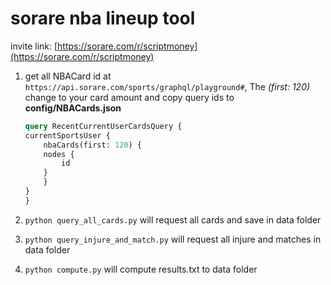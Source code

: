 # sorare nba lineup tool

invite link: [https://sorare.com/r/scriptmoney](https://sorare.com/r/scriptmoney)

1. get all NBACard id at `https://api.sorare.com/sports/graphql/playground#`, The *(first: 120)* change to your card amount and copy query ids to **config/NBACards.json**

    ```graphql
    query RecentCurrentUserCardsQuery {
    currentSportsUser {
        nbaCards(first: 120) {
        nodes {
            id
        }
        }
    }
    }
    ```

2. `python query_all_cards.py` will request all cards and save in data folder
3. `python query_injure_and_match.py`  will request all injure and matches in data folder
4. `python compute.py` will compute results.txt to data folder
